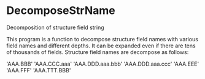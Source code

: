 # DecomposeStrName
Decomposition of structure field string

This program is a function to decompose structure field names with various field names and different depths.
It can be expanded even if there are tens of thousands of fields.
Structure field names are decompose as follows: 

'AAA.BBB'
'AAA.CCC.aaa'
'AAA.DDD.aaa.bbb'
'AAA.DDD.aaa.ccc'
'AAA.EEE'
'AAA.FFF'
'AAA.TTT.BBB'
